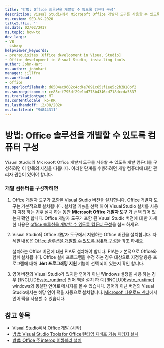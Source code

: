```yaml
---
title: '방법: Office 솔루션을 개발할 수 있도록 컴퓨터 구성'
description: Visual Studio에서 Microsoft Office 개발자 도구를 사용할 수 있도록 개발 컴퓨터를 구성 하는 방법에 대해 알아봅니다.
ms.custom: SEO-VS-2020
titleSuffix: ''
ms.date: 02/02/2017
ms.topic: how-to
dev_langs:
- VB
- CSharp
helpviewer_keywords:
- prerequisites [Office development in Visual Studio]
- Office development in Visual Studio, installing tools
author: John-Hart
ms.author: johnhart
manager: jillfra
ms.workload:
- office
ms.openlocfilehash: d6504ac9682c4cd4e7691c651f1ee5c2b3818bf2
ms.sourcegitcommit: ce85cff795df29e2bd773b4346cd718dccda5337
ms.translationtype: MT
ms.contentlocale: ko-KR
ms.lasthandoff: 12/08/2020
ms.locfileid: "96844311"
---
```

# <a name="how-to-configure-a-computer-to-develop-office-solutions"></a>방법: Office 솔루션을 개발할 수 있도록 컴퓨터 구성
  Visual Studio의 Microsoft Office 개발자 도구를 사용할 수 있도록 개발 컴퓨터를 구성하려면 이 항목의 지침을 따릅니다. 이러한 단계를 수행하려면 개발 컴퓨터에 대한 관리자 권한이 있어야 합니다.

### <a name="to-configure-the-development-computer"></a>개발 컴퓨터를 구성하려면

1. Office 개발자 도구가 포함된 Visual Studio 버전을 설치합니다. Office 개발자 도구는 기본적으로 설치됩니다. 설치할 기능을 선택 하 여 Visual Studio 설치를 사용자 지정 하는 경우 설치 하는 동안 **Microsoft Office 개발자 도구** 가 선택 되어 있는지 확인 합니다. Office 개발자 도구가 포함 된 Visual Studio 버전에 대 한 자세한 내용은 [office 솔루션을 개발할 수 있도록 컴퓨터 구성](../vsto/configuring-a-computer-to-develop-office-solutions.md)을 참조 하세요.

2. Visual Studio의 Office 개발자 도구에서 지원하는 Office 버전을 설치합니다. 자세한 내용은 [Office 솔루션을 개발할 수 있도록 컴퓨터 구성](../vsto/configuring-a-computer-to-develop-office-solutions.md)을 참조 하세요.

     설치하는 Office 버전에 대한 PIA도 설치해야 합니다. PIA는 기본적으로 Office와 함께 설치됩니다. Office 설치 프로그램을 수정 하는 경우 대상으로 지정할 응용 프로그램에 대해 **.Net 프로그래밍 지원** 기능이 선택 되어 있는지 확인 합니다.

3. 영어 버전의 Visual Studio가 있지만 영어가 아닌 Windows 설정을 사용 하는 경우 [!INCLUDE[vsto_runtime](../vsto/includes/vsto-runtime-md.md)] 언어 팩을 설치 하 여 [!INCLUDE[vsto_runtime](../vsto/includes/vsto-runtime-md.md)] windows와 동일한 언어로 메시지를 볼 수 있습니다. 영어가 아닌 버전의 Visual Studio에서는 해당 언어 팩을 자동으로 설치합니다. [Microsoft 다운로드 센터](https://www.microsoft.com/download/details.aspx?id=54246)에서 언어 팩을 사용할 수 있습니다.

## <a name="see-also"></a>참고 항목

- [Visual Studio에서 Office 개발 &#40;시작&#41;](../vsto/getting-started-office-development-in-visual-studio.md)
- [방법: Visual Studio Tools for Office 런타임 재배포 가능 패키지 설치](../vsto/how-to-install-the-visual-studio-tools-for-office-runtime-redistributable.md)
- [방법: Office 주 interop 어셈블리 설치](../vsto/how-to-install-office-primary-interop-assemblies.md)
